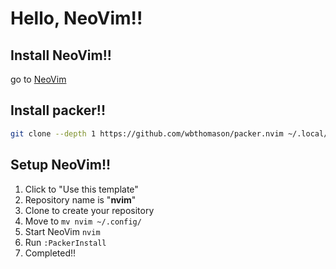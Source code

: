 # Hello, NeoVim!!

## Install NeoVim!!

go to [NeoVim](https://github.com/neovim/neovim/wiki/Installing-Neovim)

## Install packer!!

```sh
git clone --depth 1 https://github.com/wbthomason/packer.nvim ~/.local/share/nvim/site/pack/packer/start/packer.nvim
```

## Setup NeoVim!!

1. Click to "Use this template"
2. Repository name is "**nvim**"
3. Clone to create your repository
4. Move to `mv nvim ~/.config/`
5. Start NeoVim `nvim`
6. Run `:PackerInstall`
7. Completed!!
